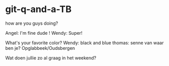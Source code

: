 # git-q-and-a-TB
how are you guys doing?

Angel: I'm fine dude !
Wendy: Super!

What's your favorite color?
Wendy: black and blue
thomas: senne van waar ben je?
Opglabbeek/Oudsbergen

Wat doen jullie zo al graag in het weekend?